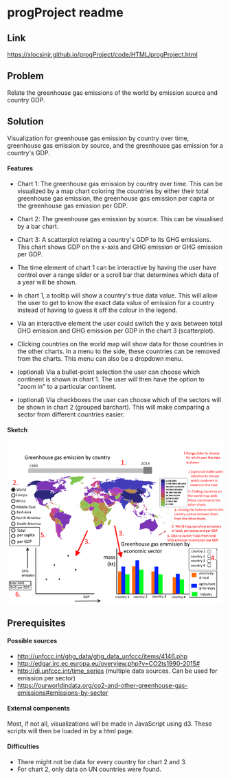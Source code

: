 # progProject readme
## Link
https://xlocsinjr.github.io/progProject/code/HTML/progProject.html
## Problem
Relate the greenhouse gas emissions of the world by emission source and country
GDP.

## Solution
Visualization for greenhouse gas emission by country over time, greenhouse gas
emission by source, and the greenhouse gas emission for a country's GDP.

#### Features
- Chart 1: The greenhouse gas emission by country over time. This can be
visualized by a map chart coloring the countries by either their
total greenhouse gas emission, the greenhouse gas emission per capita or the
greenhouse gas emission per GDP.

- Chart 2: The greenhouse gas emission by source.
This can be visualised by a bar chart.

- Chart 3: A scatterplot relating a country's GDP to its GHG emissions. This
chart shows GDP on the x-axis and GHG emission or GHG emission per GDP.

- The time element of chart 1 can be interactive by having the user have control
over a range slider or a scroll bar that determines which data of a year will be
shown.

- In chart 1, a tooltip will show a country's true data value. This will allow
the user to get to know the exact data value of emission for a country instead
of having to guess it off the colour in the legend.

- Via an interactive element the user could switch the y axis between total
GHG emission and GHG emission per GDP in the chart 3 (scatterplot).

- Clicking countries on the world map will show data for those
countries in the other charts. In a menu to the side, these countries can
be removed from the charts. This menu can also be a dropdown menu.

- (optional) Via a bullet-point selection the user can choose which continent
is shown in chart 1. The user will then have the option to "zoom in" to
a particular continent.

- (optional) Via checkboxes the user can choose which of the sectors will be
shown in chart 2 (grouped barchart). This will make comparing a sector from
different countries easier.



#### Sketch
![](doc/ideaSketch3.png)

## Prerequisites
#### Possible sources
- http://unfccc.int/ghg_data/ghg_data_unfccc/items/4146.php
- http://edgar.jrc.ec.europa.eu/overview.php?v=CO2ts1990-2015#
- http://di.unfccc.int/time_series
 (multiple data sources. Can be used for emission per sector)
- https://ourworldindata.org/co2-and-other-greenhouse-gas-emissions#emissions-by-sector

#### External components
Most, if not all, visualizations will be made in JavaScript using d3. These
scripts will then be loaded in by a html page.

#### Difficulties
- There might not be data for every country for chart 2 and 3.
- For chart 2, only data on UN countries were found.
